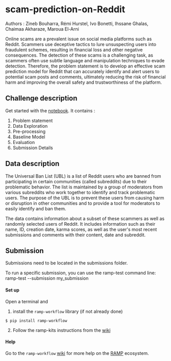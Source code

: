 # scam-prediction-on-Reddit

Authors : Zineb Bouharra, Rémi Hurstel, Ivo Bonetti, Ihssane Ghalas, Chaimaa Akharaze, Maroua El-Arni

Online scams are a prevalent issue on social media platforms such as Reddit. Scammers use deceptive tactics to lure unsuspecting users into fraudulent schemes, resulting in financial loss and other negative consequences. The detection of these scams is a challenging task, as scammers often use subtle language and manipulation techniques to evade detection. Therefore, the problem statement is to develop an effective scam prediction model for Reddit that can accurately identify and alert users to potential scam posts and comments, ultimately reducing the risk of financial harm and improving the overall safety and trustworthiness of the platform.

## Challenge description 
Get started with the [notebook](https://github.com/superjedi94/scam-prediction-on-Reddit/blob/main/reddit_starting_kit.ipynb). It contains : 
1. Problem statement 
2. Data Exploration
3. Pre-processing
4. Baseline Model
5. Evaluation
6. Submission Details 

## Data description

The Universal Ban List (UBL) is a list of Reddit users who are banned from participating in certain communities (called subreddits) due to their problematic behavior. The list is maintained by a group of moderators from various subreddits who work together to identify and track problematic users. The purpose of the UBL is to prevent these users from causing harm or disruption in other communities and to provide a tool for moderators to easily identify and ban them.

The data contains information about a subset of these scammers as well as randomly selected users of Reddit. It includes information such as their name, ID, creation date, karma scores, as well as the user's most recent submissions and comments with their content, date and subreddit.

## Submission 
Submissions need to be located in the submissions folder.

To run a specific submission, you can use the ramp-test command line:
ramp-test --submission my_submission

#### Set up

Open a terminal and

1. install the `ramp-workflow` library (if not already done)
  ```
  $ pip install ramp-workflow
  ```
  
2. Follow the ramp-kits instructions from the [wiki](https://github.com/paris-saclay-cds/ramp-workflow/wiki/Getting-started-with-a-ramp-kit)




#### Help
Go to the `ramp-workflow` [wiki](https://github.com/paris-saclay-cds/ramp-workflow/wiki) for more help on the [RAMP](https://ramp.studio) ecosystem.

